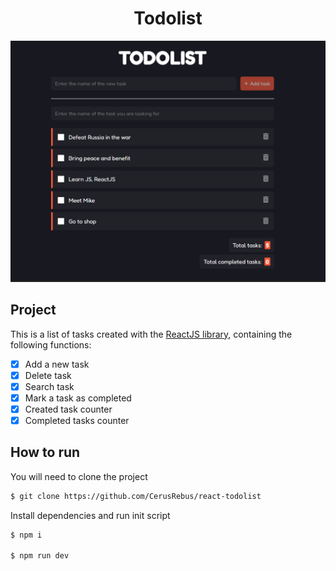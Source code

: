 <h1 align="center">
  Todolist
</h1>

<img alt="todolist" src="./.github/todolist.png" />


## Project

This is a list of tasks created with the [ReactJS library](https://pt-br.reactjs.org/), containing the following functions:

- [x] Add a new task
- [x] Delete task
- [x] Search task
- [x] Mark a task as completed
- [x] Created task counter
- [x] Completed tasks counter

## How to run

You will need to clone the project

```bash
$ git clone https://github.com/CerusRebus/react-todolist 
```

Install dependencies and run init script


```bash
$ npm i

$ npm run dev
```